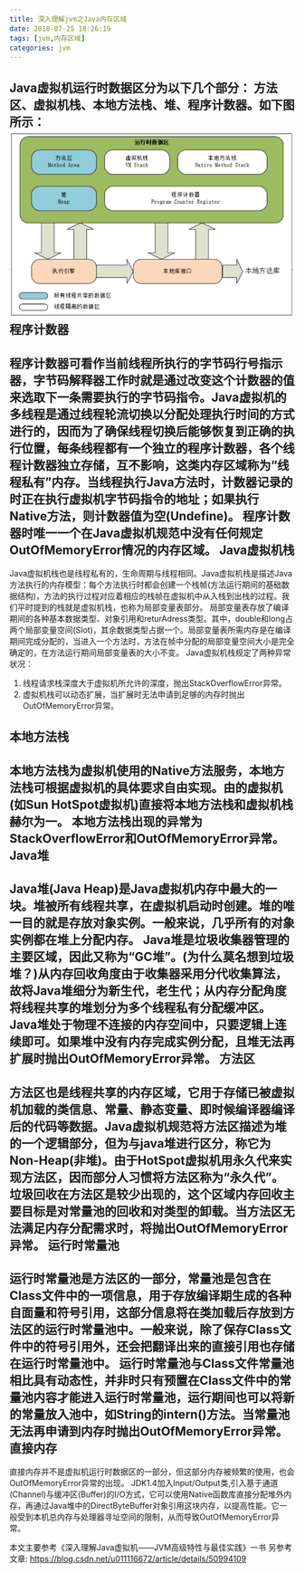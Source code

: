 ```yaml
---
title: 深入理解jvm之Java内存区域
date: 2018-07-25 18:26:19
tags: [jvm,内存区域]
categories: jvm
---
```



Java虚拟机运行时数据区分为以下几个部分：
方法区、虚拟机栈、本地方法栈、堆、程序计数器。如下图所示：
![运行时数据区域](/images/2018-7-31/jvm_data.png)
程序计数器
---
程序计数器可看作当前线程所执行的字节码行号指示器，字节码解释器工作时就是通过改变这个计数器的值来选取下一条需要执行的字节码指令。Java虚拟机的多线程是通过线程轮流切换以分配处理执行时间的方式进行的，因而为了确保线程切换后能够恢复到正确的执行位置，每条线程都有一个独立的程序计数器，各个线程计数器独立存储，互不影响，这类内存区域称为“线程私有”内存。当线程执行Java方法时，计数器记录的时正在执行虚拟机字节码指令的地址；如果执行Native方法，则计数器值为空(Undefine)。
**程序计数器时唯一一个在Java虚拟机规范中没有任何规定OutOfMemoryError情况的内存区域。**
Java虚拟机栈
---
Java虚拟机栈也是线程私有的，生命周期与线程相同。Java虚拟机栈是描述Java方法执行的内存模型：每个方法执行时都会创建一个栈帧(方法运行期间的基础数据结构)，方法的执行过程对应着相应的栈帧在虚拟机中从入栈到出栈的过程。我们平时提到的栈就是虚拟机栈，也称为局部变量表部分。
局部变量表存放了编译期间的各种基本数据类型、对象引用和returAdress类型。其中，double和long占两个局部变量空间(Slot)，其余数据类型占据一个。局部变量表所需内存是在编译期间完成分配的，当进入一个方法时，方法在帧中分配的局部变量空间大小是完全确定的，在方法运行期间局部变量表的大小不变。
Java虚拟机栈规定了两种异常状况：

1. 线程请求栈深度大于虚拟机所允许的深度，抛出StackOverflowError异常。
2. 虚拟机栈可以动态扩展，当扩展时无法申请到足够的内存时抛出OutOfMemoryError异常。

本地方法栈
---
本地方法栈为虚拟机使用的Native方法服务，本地方法栈可根据虚拟机的具体要求自由实现。由的虚拟机(如Sun HotSpot虚拟机)直接将本地方法栈和虚拟机栈赫尔为一。
本地方法栈出现的异常为StackOverflowError和OutOfMemoryError异常。
Java堆
---
Java堆(Java Heap)是Java虚拟机内存中最大的一块。堆被所有线程共享，在虚拟机启动时创建。堆的唯一目的就是存放对象实例。一般来说，几乎所有的对象实例都在堆上分配内存。
Java堆是垃圾收集器管理的主要区域，因此又称为“GC堆”。(为什么莫名想到垃圾堆？)从内存回收角度由于收集器采用分代收集算法，故将Java堆细分为新生代，老生代；从内存分配角度将线程共享的堆划分为多个线程私有分配缓冲区。
Java堆处于物理不连接的内存空间中，只要逻辑上连续即可。如果堆中没有内存完成实例分配，且堆无法再扩展时抛出OutOfMemoryError异常。
方法区
---
方法区也是线程共享的内存区域，它用于存储已被虚拟机加载的类信息、常量、静态变量、即时候编译器编译后的代码等数据。Java虚拟机规范将方法区描述为堆的一个逻辑部分，但为与java堆进行区分，称它为Non-Heap(非堆)。由于HotSpot虚拟机用永久代来实现方法区，因而部分人习惯将方法区称为“永久代”。垃圾回收在方法区是较少出现的，这个区域内存回收主要目标是对常量池的回收和对类型的卸载。当方法区无法满足内存分配需求时，将抛出OutOfMemoryError异常。
运行时常量池
---
运行时常量池是方法区的一部分，常量池是包含在Class文件中的一项信息，用于存放编译期生成的各种自面量和符号引用，这部分信息将在类加载后存放到方法区的运行时常量池中。一般来说，除了保存Class文件中的符号引用外，还会把翻译出来的直接引用也存储在运行时常量池中。
运行时常量池与Class文件常量池相比具有动态性，并非时只有预置在Class文件中的常量池内容才能进入运行时常量池，运行期间也可以将新的常量放入池中，如String的intern()方法。当常量池无法再申请到内存时抛出OutOfMemoryError异常。
直接内存
---
直接内存并不是虚拟机运行时数据区的一部分，但这部分内存被频繁的使用，也会OutOfMemoryError异常的出现。
JDK1.4加入Input/Output类,引入基于通道(Channel)与缓冲区(Buffer)的I/O方式，它可以使用Native函数库直接分配堆外内存，再通过Java堆中的DirectByteBuffer对象引用这块内存，以提高性能。它一般受到本机总内存与处理器寻址空间的限制，从而导致OutOfMemoryError异常。

本文主要参考《深入理解Java虚拟机——JVM高级特性与最佳实践》一书
另参考文章:
https://blog.csdn.net/u011116672/article/details/50994109